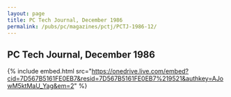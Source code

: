 ```yaml
---
layout: page
title: PC Tech Journal, December 1986
permalink: /pubs/pc/magazines/pctj/PCTJ-1986-12/
---
```


PC Tech Journal, December 1986
------------------------------

{% include embed.html src="https://onedrive.live.com/embed?cid=7D567B5161FE0EB7&resid=7D567B5161FE0EB7%219521&authkey=AJowM5ktMaU_Yag&em=2" %}
